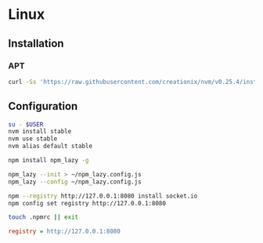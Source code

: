 # Linux

## Installation

### APT

```sh
curl -Ss 'https://raw.githubusercontent.com/creationix/nvm/v0.25.4/install.sh' | /bin/bash
```

## Configuration

```sh
su - $USER
nvm install stable
nvm use stable
nvm alias default stable
```

```sh
npm install npm_lazy -g
```

```sh
npm_lazy --init > ~/npm_lazy.config.js
npm_lazy --config ~/npm_lazy.config.js
```

```sh
npm --registry http://127.0.0.1:8080 install socket.io
npm config set registry http://127.0.0.1:8080
```

```sh
touch .npmrc || exit
```

```ini
registry = http://127.0.0.1:8080
```
